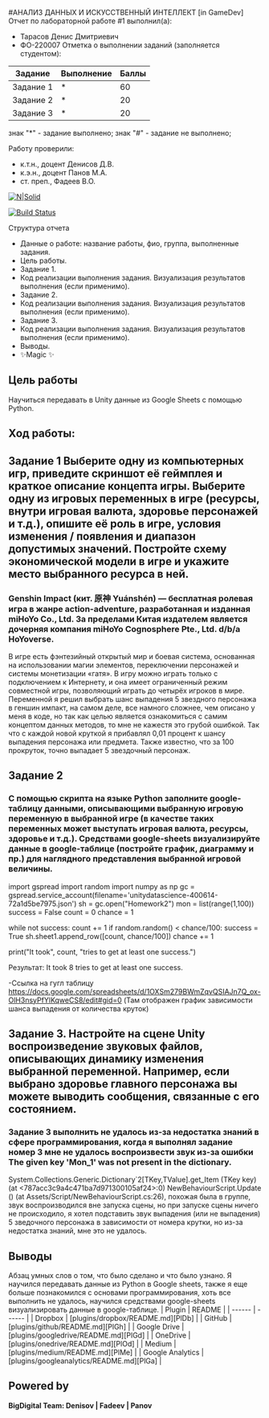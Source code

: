 #АНАЛИЗ ДАННЫХ И ИСКУССТВЕННЫЙ ИНТЕЛЛЕКТ [in GameDev]
Отчет по лабораторной работе #1 выполнил(а):
- Тарасов Денис Дмитриевич
- ФО-220007
Отметка о выполнении заданий (заполняется студентом):

| Задание | Выполнение | Баллы |
| ------ | ------ | ------ |
| Задание 1 | * | 60 |
| Задание 2 | * | 20 |
| Задание 3 | * | 20 |

знак "*" - задание выполнено; знак "#" - задание не выполнено;

Работу проверили:
- к.т.н., доцент Денисов Д.В.
- к.э.н., доцент Панов М.А.
- ст. преп., Фадеев В.О.

[![N|Solid](https://cldup.com/dTxpPi9lDf.thumb.png)](https://nodesource.com/products/nsolid)

[![Build Status](https://travis-ci.org/joemccann/dillinger.svg?branch=master)](https://travis-ci.org/joemccann/dillinger)

Структура отчета

- Данные о работе: название работы, фио, группа, выполненные задания.
- Цель работы.
- Задание 1.
- Код реализации выполнения задания. Визуализация результатов выполнения (если применимо).
- Задание 2.
- Код реализации выполнения задания. Визуализация результатов выполнения (если применимо).
- Задание 3.
- Код реализации выполнения задания. Визуализация результатов выполнения (если применимо).
- Выводы.
- ✨Magic ✨

## Цель работы
Научиться передавать в Unity данные из Google Sheets с помощью Python.
## Ход работы:
## Задание 1 Выберите одну из компьютерных игр, приведите скриншот её геймплея и краткое описание концепта игры. Выберите одну из игровых переменных в игре (ресурсы, внутри игровая валюта, здоровье персонажей и т.д.), опишите её роль в игре, условия изменения / появления и диапазон допустимых значений. Постройте схему экономической модели в игре и укажите место выбранного ресурса в ней.
### Genshin Impact (кит. 原神 Yuánshén) — бесплатная ролевая игра в жанре action-adventure, разработанная и изданная miHoYo Co., Ltd. За пределами Китая издателем является дочерняя компания miHoYo Cognosphere Pte., Ltd. d/b/a HoYoverse.
В игре есть фэнтезийный открытый мир и боевая система, основанная на использовании магии элементов, переключении персонажей и системы монетизации «гатя». В игру можно играть только с подключением к Интернету, и она имеет ограниченный режим совместной игры, позволяющий играть до четырёх игроков в мире.
Переменной я решил выбрать шанс выпадения 5 звездного персонажа в геншин импакт, на самом деле, все намного сложнее, чем описано у меня в коде, но так как целью является ознакомиться с самим концептом данных методов, то мне не кажестя это грубой ошибкой. Так что с каждой новой круткой я прибавлял 0,01 процент к шансу выпадения персонажа или предмета. Также известно, что за 100 прокруток, точно выпадает 5 звездочный персонаж. 

## Задание 2
### С помощью скрипта на языке Python заполните google-таблицу данными, описывающими выбранную игровую переменную в выбранной игре (в качестве таких переменных может выступать игровая валюта, ресурсы, здоровье и т.д.). Средствами google-sheets визуализируйте данные в google-таблице (постройте график, диаграмму и пр.) для наглядного представления выбранной игровой величины.

import gspread
import random
import numpy as np
gc = gspread.service_account(filename='unitydatascience-400614-72a1d5be7975.json')
sh = gc.open("Homework2")
mon = list(range(1,100))
success = False
count = 0
chance = 1

while not success:
    count += 1
    if random.random() < chance/100:
        success = True
    sh.sheet1.append_row([count, chance/100])
    chance += 1
    
print("It took", count, "tries to get at least one success.")

Результат: It took 8 tries to get at least one success.

-Ссылка на гугл таблицу https://docs.google.com/spreadsheets/d/1OXSm279BWmZqvQSIAJn7Q_ox-OlH3nsyPfYlKqweCS8/edit#gid=0 (Там отображен график зависимости шанса выпадения от количества круток)

## Задание 3. Настройте на сцене Unity воспроизведение звуковых файлов, описывающих динамику изменения выбранной переменной. Например, если выбрано здоровье главного персонажа вы можете выводить сообщения, связанные с его состоянием.

### Задание 3 выполнить не удалось из-за недостатка знаний в сфере программирования, когда я выполнял задание номер 3 мне не удалось воспроизвести звук из-за ошибки The given key 'Mon_1' was not present in the dictionary.
System.Collections.Generic.Dictionary`2[TKey,TValue].get_Item (TKey key) (at <787acc3c9a4c471ba7d971300105af24>:0)
NewBehaviourScript.Update () (at Assets/Script/NewBehaviourScript.cs:26), похожая была в группе, звук воспроизводился вне запуска сцены, но при запуске сцены ничего не происходило, я хотел подставить звук выпадения (или не выпадения) 5 зведочного персонажа в зависимости от номера крутки, но из-за недостатка знаний, мне это не удалось.

## Выводы
Абзац умных слов о том, что было сделано и что было узнано.
Я научился передавать данные из Python в Google sheets, также я еще больше познакомился с основами программирования, хоть все выполнить не удалось, научился средствами google-sheets визуализировать данные в google-таблице.
| Plugin | README |
| ------ | ------ |
| Dropbox | [plugins/dropbox/README.md][PlDb] |
| GitHub | [plugins/github/README.md][PlGh] |
| Google Drive | [plugins/googledrive/README.md][PlGd] |
| OneDrive | [plugins/onedrive/README.md][PlOd] |
| Medium | [plugins/medium/README.md][PlMe] |
| Google Analytics | [plugins/googleanalytics/README.md][PlGa] |

## Powered by

**BigDigital Team: Denisov | Fadeev | Panov**
